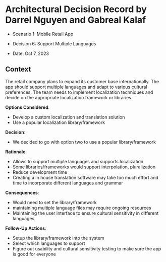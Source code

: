# Architectural Decision Record by Darrel Nguyen and Gabreal Kalaf

  * Scenario 1: Mobile Retail App

  * Decision 6: Support Multiple Languages

  * Date: Oct 7, 2023

## Context 
  The retail company plans to expand its customer base internationally. The app should support multiple languages and adapt to various cultural preferences. The team needs to implement localization techniques and decide on the appropriate localization framework or libraries.

**Options Considered**:
  * Develop a custom localization and translation solution
  * Use a popular localization library/framework

**Decision**:
  * We decided to go with option two to use a popular library/framework

**Rationale**:
  * Allows to support multiple languages and supports localization
  * Some libraries/frameworks would support interpolation, pluralization
  * Reduce development time 
  * Creating a in house translation software may take too much effort and time to incorporate different languages and grammar

**Consequences**:
  * Would need to set the library/framework
  * maintaining multiple language files may require ongoing resources
  * Maintaining the user interface to ensure cultural sensitivity in different languages


**Follow-Up Actions**:
  * Setup the library/framework into the system
  * Select which languages to support
  * Figure out usability and cultural sensitivity testing to make sure the app is good for everyone
